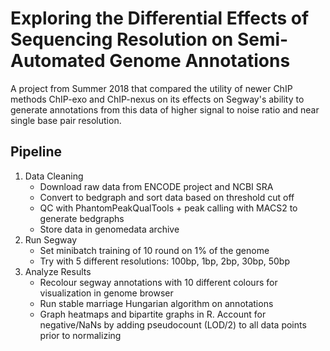 # Exploring the Differential Effects of Sequencing Resolution on Semi-Automated Genome Annotations
A project from Summer 2018 that compared the utility of newer ChIP methods ChIP-exo and ChIP-nexus on its effects on Segway's ability to generate annotations from this data of higher signal to noise ratio and near single base pair resolution.

## Pipeline
1. Data Cleaning
    - Download raw data from ENCODE project and NCBI SRA
    - Convert to bedgraph and sort data based on threshold cut off
    - QC with PhantomPeakQualTools + peak calling with MACS2 to generate bedgraphs
    - Store data in genomedata archive
2. Run Segway
    - Set minibatch training of 10 round on 1% of the genome
    - Try with 5 different resolutions: 100bp, 1bp, 2bp, 30bp, 50bp
3. Analyze Results
    - Recolour segway annotations with 10 different colours for visualization in genome browser
    - Run stable marriage Hungarian algorithm on annotations
    - Graph heatmaps and bipartite graphs in R. Account for negative/NaNs by adding pseudocount (LOD/2) to all data points prior to normalizing
